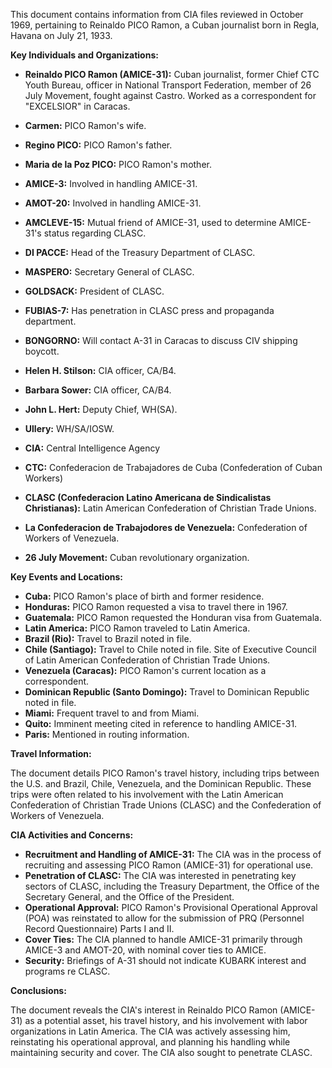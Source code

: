 This document contains information from CIA files reviewed in October 1969, pertaining to Reinaldo PICO Ramon, a Cuban journalist born in Regla, Havana on July 21, 1933.

**Key Individuals and Organizations:**

*   **Reinaldo PICO Ramon (AMICE-31):** Cuban journalist, former Chief CTC Youth Bureau, officer in National Transport Federation, member of 26 July Movement, fought against Castro. Worked as a correspondent for "EXCELSIOR" in Caracas.
*   **Carmen:** PICO Ramon's wife.
*   **Regino PICO:** PICO Ramon's father.
*   **Maria de la Poz PICO:** PICO Ramon's mother.
*   **AMICE-3:** Involved in handling AMICE-31.
*   **AMOT-20:** Involved in handling AMICE-31.
*   **AMCLEVE-15:** Mutual friend of AMICE-31, used to determine AMICE-31's status regarding CLASC.
*   **DI PACCE:** Head of the Treasury Department of CLASC.
*   **MASPERO:** Secretary General of CLASC.
*   **GOLDSACK:** President of CLASC.
*   **FUBIAS-7:** Has penetration in CLASC press and propaganda department.
*   **BONGORNO:** Will contact A-31 in Caracas to discuss CIV shipping boycott.
*   **Helen H. Stilson:** CIA officer, CA/B4.
*   **Barbara Sower:** CIA officer, CA/B4.
*   **John L. Hert:** Deputy Chief, WH(SA).
*   **Ullery:** WH/SA/IOSW.

*   **CIA:** Central Intelligence Agency
*   **CTC:** Confederacion de Trabajadores de Cuba (Confederation of Cuban Workers)
*   **CLASC (Confederacion Latino Americana de Sindicalistas Christianas):** Latin American Confederation of Christian Trade Unions.
*   **La Confederacion de Trabajodores de Venezuela:** Confederation of Workers of Venezuela.
*   **26 July Movement:** Cuban revolutionary organization.

**Key Events and Locations:**

*   **Cuba:** PICO Ramon's place of birth and former residence.
*   **Honduras:** PICO Ramon requested a visa to travel there in 1967.
*   **Guatemala:** PICO Ramon requested the Honduran visa from Guatemala.
*   **Latin America:** PICO Ramon traveled to Latin America.
*   **Brazil (Rio):** Travel to Brazil noted in file.
*   **Chile (Santiago):** Travel to Chile noted in file. Site of Executive Council of Latin American Confederation of Christian Trade Unions.
*   **Venezuela (Caracas):** PICO Ramon's current location as a correspondent.
*   **Dominican Republic (Santo Domingo):** Travel to Dominican Republic noted in file.
*   **Miami:** Frequent travel to and from Miami.
*   **Quito:** Imminent meeting cited in reference to handling AMICE-31.
*   **Paris:** Mentioned in routing information.

**Travel Information:**

The document details PICO Ramon's travel history, including trips between the U.S. and Brazil, Chile, Venezuela, and the Dominican Republic. These trips were often related to his involvement with the Latin American Confederation of Christian Trade Unions (CLASC) and the Confederation of Workers of Venezuela.

**CIA Activities and Concerns:**

*   **Recruitment and Handling of AMICE-31:** The CIA was in the process of recruiting and assessing PICO Ramon (AMICE-31) for operational use.
*   **Penetration of CLASC:** The CIA was interested in penetrating key sectors of CLASC, including the Treasury Department, the Office of the Secretary General, and the Office of the President.
*   **Operational Approval:** PICO Ramon's Provisional Operational Approval (POA) was reinstated to allow for the submission of PRQ (Personnel Record Questionnaire) Parts I and II.
*   **Cover Ties:** The CIA planned to handle AMICE-31 primarily through AMICE-3 and AMOT-20, with nominal cover ties to AMICE.
*   **Security:** Briefings of A-31 should not indicate KUBARK interest and programs re CLASC.

**Conclusions:**

The document reveals the CIA's interest in Reinaldo PICO Ramon (AMICE-31) as a potential asset, his travel history, and his involvement with labor organizations in Latin America. The CIA was actively assessing him, reinstating his operational approval, and planning his handling while maintaining security and cover. The CIA also sought to penetrate CLASC.
